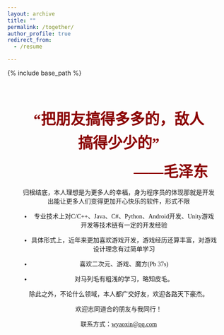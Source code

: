 ```yaml
---
layout: archive
title: ""
permalink: /together/
author_profile: true
redirect_from:
  - /resume

---
```


{% include base_path %}

<div style="
    max-width: 800px;
    margin: 40px auto;
    padding: 30px;
    text-align: center;
    position: relative;
    font-family: 'SimSun', 'STKaiti', serif;
">
    <div style="
        font-size: 2.1rem;
        line-height: 1.6;
        color: #8b0000;
        font-weight: bold;
        margin-bottom: 20px;
        padding: 0 20px;
    ">
        “把朋友搞得多多的，敌人搞得少少的”
    </div>
<div style="
    text-align: right;
    padding-right: 20px;
    margin-top: -10px;
    font-size: 2.1rem;
    color: #8b0000;
    font-weight: bold;
    font-family: 'SimSun', 'STKaiti', serif;
">
    ——毛泽东
</div>



归根结底，本人理想是为更多人的幸福，身为程序员的体现那就是开发出能让更多人们变得更加开心快乐的软件，形式不限

- 专业技术上对C/C++、Java、C#、Python、Android开发、Unity游戏开发等技术链有一定的开发经验

- 具体形式上，近年来更加喜欢游戏开发，游戏经历还算丰富，对游戏设计理念有过简单学习

- 喜欢二次元、游戏、魔方(Pb 37s)

- 对马列毛有粗浅的学习，略知皮毛。

除此之外，不论什么领域，本人都广交好友，欢迎各路天下豪杰。



欢迎志同道合的朋友与我同行！



联系方式：<wyaoxin@qq.com>



